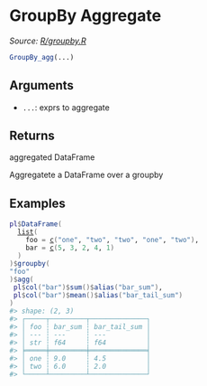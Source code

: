 # GroupBy Aggregate

*Source: [R/groupby.R](https://github.com/pola-rs/r-polars/tree/main/R/groupby.R)*

```r
GroupBy_agg(...)
```

## Arguments

- `...`: exprs to aggregate

## Returns

aggregated DataFrame

Aggregatete a DataFrame over a groupby

## Examples

<pre class='r-example'><code><span class='r-in'><span><span class='va'>pl</span><span class='op'>$</span><span class='fu'>DataFrame</span><span class='op'>(</span></span></span>
<span class='r-in'><span>  <span class='fu'><a href='https://rdrr.io/r/base/list.html'>list</a></span><span class='op'>(</span></span></span>
<span class='r-in'><span>    foo <span class='op'>=</span> <span class='fu'><a href='https://rdrr.io/r/base/c.html'>c</a></span><span class='op'>(</span><span class='st'>"one"</span>, <span class='st'>"two"</span>, <span class='st'>"two"</span>, <span class='st'>"one"</span>, <span class='st'>"two"</span><span class='op'>)</span>,</span></span>
<span class='r-in'><span>    bar <span class='op'>=</span> <span class='fu'><a href='https://rdrr.io/r/base/c.html'>c</a></span><span class='op'>(</span><span class='fl'>5</span>, <span class='fl'>3</span>, <span class='fl'>2</span>, <span class='fl'>4</span>, <span class='fl'>1</span><span class='op'>)</span></span></span>
<span class='r-in'><span>  <span class='op'>)</span></span></span>
<span class='r-in'><span><span class='op'>)</span><span class='op'>$</span><span class='fu'>groupby</span><span class='op'>(</span></span></span>
<span class='r-in'><span><span class='st'>"foo"</span></span></span>
<span class='r-in'><span><span class='op'>)</span><span class='op'>$</span><span class='fu'>agg</span><span class='op'>(</span></span></span>
<span class='r-in'><span> <span class='va'>pl</span><span class='op'>$</span><span class='fu'>col</span><span class='op'>(</span><span class='st'>"bar"</span><span class='op'>)</span><span class='op'>$</span><span class='fu'>sum</span><span class='op'>(</span><span class='op'>)</span><span class='op'>$</span><span class='fu'>alias</span><span class='op'>(</span><span class='st'>"bar_sum"</span><span class='op'>)</span>,</span></span>
<span class='r-in'><span> <span class='va'>pl</span><span class='op'>$</span><span class='fu'>col</span><span class='op'>(</span><span class='st'>"bar"</span><span class='op'>)</span><span class='op'>$</span><span class='fu'>mean</span><span class='op'>(</span><span class='op'>)</span><span class='op'>$</span><span class='fu'>alias</span><span class='op'>(</span><span class='st'>"bar_tail_sum"</span><span class='op'>)</span></span></span>
<span class='r-in'><span><span class='op'>)</span></span></span>
<span class='r-out co'><span class='r-pr'>#&gt;</span> shape: (2, 3)</span>
<span class='r-out co'><span class='r-pr'>#&gt;</span> ┌─────┬─────────┬──────────────┐</span>
<span class='r-out co'><span class='r-pr'>#&gt;</span> │ foo ┆ bar_sum ┆ bar_tail_sum │</span>
<span class='r-out co'><span class='r-pr'>#&gt;</span> │ --- ┆ ---     ┆ ---          │</span>
<span class='r-out co'><span class='r-pr'>#&gt;</span> │ str ┆ f64     ┆ f64          │</span>
<span class='r-out co'><span class='r-pr'>#&gt;</span> ╞═════╪═════════╪══════════════╡</span>
<span class='r-out co'><span class='r-pr'>#&gt;</span> │ one ┆ 9.0     ┆ 4.5          │</span>
<span class='r-out co'><span class='r-pr'>#&gt;</span> │ two ┆ 6.0     ┆ 2.0          │</span>
<span class='r-out co'><span class='r-pr'>#&gt;</span> └─────┴─────────┴──────────────┘</span>
 </code></pre>
